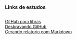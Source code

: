 ### Links de estudos
##
[GitHub para libras](https://www.tandfonline.com/doi/full/10.1080/01639269.2015.1062587)<br>
[Desbravando GitHub](http://seer.faccat.br/index.php/redin/article/view/461)<br>
[Gerando relatorio com Markdown](https://www.youtube.com/watch?v=obxa5VH4WvY)
